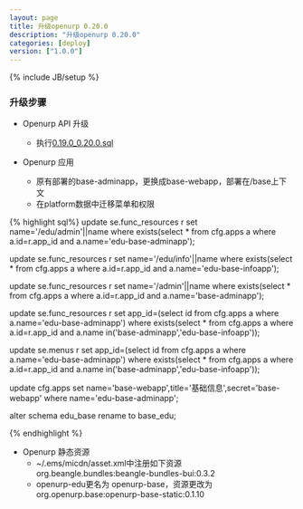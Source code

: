```yaml
---
layout: page
title: 升级openurp 0.20.0
description: "升级openurp 0.20.0"
categories: [deploy]
version: ["1.0.0"]
---
```

{% include JB/setup %}

### 升级步骤


* Openurp API 升级
  - 执行[0.19.0_0.20.0.sql](/model/ddl/openurp/migrate/0.19.0_0.20.0.sql)

* Openurp 应用
  - 原有部署的base-adminapp，更换成base-webapp，部署在/base上下文
  - 在platform数据中迁移菜单和权限

{% highlight sql%}
update se.func_resources r
set name='/edu/admin'||name where exists(select * from cfg.apps a where a.id=r.app_id
and a.name='edu-base-adminapp');

update se.func_resources r
set name='/edu/info'||name where exists(select * from cfg.apps a where a.id=r.app_id
and a.name='edu-base-infoapp');

update se.func_resources r
set name='/admin'||name where exists(select * from cfg.apps a where a.id=r.app_id
and a.name='base-adminapp');

update se.func_resources  r set app_id=(select id from cfg.apps a where a.name='edu-base-adminapp')
where exists(select * from cfg.apps a where a.id=r.app_id and a.name in('base-adminapp','edu-base-infoapp'));

update se.menus  r set app_id=(select id from cfg.apps a where a.name='edu-base-adminapp')
where exists(select * from cfg.apps a where a.id=r.app_id and a.name in('base-adminapp','edu-base-infoapp'));

update cfg.apps set name='base-webapp',title='基础信息',secret='base-webapp' where name='edu-base-adminapp';

alter schema edu_base rename to base_edu;

{% endhighlight %}


* Openurp 静态资源
  - ~/.ems/micdn/asset.xml中注册如下资源 org.beangle.bundles:beangle-bundles-bui:0.3.2
  - openurp-edu更名为 openurp-base，资源更改为org.openurp.base:openurp-base-static:0.1.10
  
